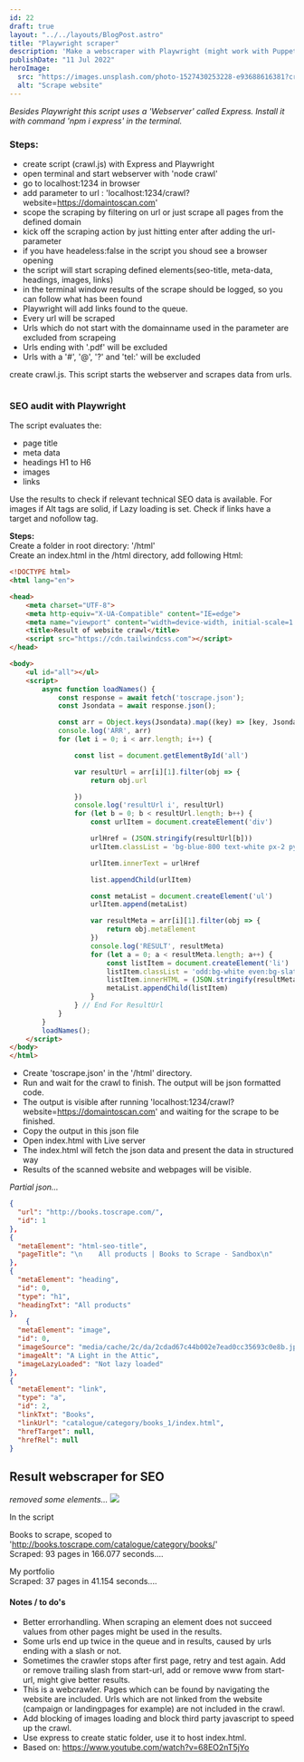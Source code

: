 ```yaml
---
id: 22
draft: true
layout: "../../layouts/BlogPost.astro"
title: "Playwright scraper"
description: 'Make a webscraper with Playwright (might work with Puppeteer as well): ✓ SEO ✓ Headings ✓ Metatdata ✓ Links ✓ Images'
publishDate: "11 Jul 2022"
heroImage:
  src: "https://images.unsplash.com/photo-1527430253228-e93688616381?crop=entropy&cs=tinysrgb&fit=crop&fm=jpg&h=420&ixid=MnwxfDB8MXxyYW5kb218MHx8fHx8fHx8MTY1OTY4Mjc2OA&ixlib=rb-1.2.1&q=80&w=840"
  alt: "Scrape website"
---
```





*Besides Playwright this script uses a 'Webserver' called Express.
Install it with command 'npm i express' in the terminal.*

### Steps:
- create script (crawl.js) with Express and Playwright 
- open terminal and start webserver with 'node crawl'
- go to localhost:1234 in browser
- add parameter to url : 'localhost:1234/crawl?website=https://domaintoscan.com'
- scope the scraping by filtering on url or just scrape all pages from the defined domain 
- kick off the scraping action by just hitting enter after adding the url-parameter
- if you have headeless:false in the script you shoud see a browser opening
- the script will start scraping defined elements(seo-title, meta-data, headings, images, links)
- in the terminal window results of the scrape should be logged, so you can follow what has been found
- Playwright will add links found to the queue. 
- Every url will be scraped
- Urls which do not start with the domainname used in the parameter are excluded from scrapeing
- Urls ending with '.pdf' will be excluded
- Urls with a '#', '@', '?' and 'tel:' will be excluded


create crawl.js. This script starts the webserver and scrapes data from urls.

```js

```

### SEO audit with Playwright

The script evaluates the:
- page title
- meta data 
- headings H1 to H6 
- images
- links

Use the results to check if relevant technical SEO data is available. 
For images if Alt tags are solid, if Lazy loading is set. Check if links have a target and nofollow tag.

**Steps:**<br>
Create a folder in root directory: '/html'<br>
Create an index.html in the /html directory, add following Html:

```html
<!DOCTYPE html>
<html lang="en">

<head>
    <meta charset="UTF-8">
    <meta http-equiv="X-UA-Compatible" content="IE=edge">
    <meta name="viewport" content="width=device-width, initial-scale=1.0">
    <title>Result of website crawl</title>
    <script src="https://cdn.tailwindcss.com"></script>
</head>

<body>
    <ul id="all"></ul>
    <script>
        async function loadNames() {
            const response = await fetch('toscrape.json');
            const Jsondata = await response.json();

            const arr = Object.keys(Jsondata).map((key) => [key, Jsondata[key]]);
            console.log('ARR', arr)
            for (let i = 0; i < arr.length; i++) {

                const list = document.getElementById('all')

                var resultUrl = arr[i][1].filter(obj => {
                    return obj.url

                })
                console.log('resultUrl i', resultUrl)
                for (let b = 0; b < resultUrl.length; b++) {
                    const urlItem = document.createElement('div')

                    urlHref = (JSON.stringify(resultUrl[b]))
                    urlItem.classList = 'bg-blue-800 text-white px-2 py-4'

                    urlItem.innerText = urlHref

                    list.appendChild(urlItem)

                    const metaList = document.createElement('ul')
                    urlItem.append(metaList)

                    var resultMeta = arr[i][1].filter(obj => {
                        return obj.metaElement
                    })
                    console.log('RESULT', resultMeta)
                    for (let a = 0; a < resultMeta.length; a++) {
                        const listItem = document.createElement('li')
                        listItem.classList = 'odd:bg-white even:bg-slate-200 py-1 my-1 px-4 text-black'
                        listItem.innerHTML = (JSON.stringify(resultMeta[a]))
                        metaList.appendChild(listItem)
                    }
                } // End For ResultUrl 
            }
        }
        loadNames();
    </script>
</body>
</html>
```

- Create 'toscrape.json' in the '/html' directory.
- Run and wait for the crawl to finish. The output will be json formatted code. 
- The output is visible after running 'localhost:1234/crawl?website=https://domaintoscan.com' and waiting for the scrape to be finished.  
- Copy the output in this json file
- Open index.html with Live server
- The index.html will fetch the json data and present the data in structured way
- Results of the scanned website and webpages will be visible.

*Partial json...*
```json
{
  "url": "http://books.toscrape.com/",
  "id": 1
},
{
  "metaElement": "html-seo-title",
  "pageTitle": "\n    All products | Books to Scrape - Sandbox\n"
},
{
  "metaElement": "heading",
  "id": 0,
  "type": "h1",
  "headingTxt": "All products"
},
    {
  "metaElement": "image",
  "id": 0,
  "imageSource": "media/cache/2c/da/2cdad67c44b002e7ead0cc35693c0e8b.jpg",
  "imageAlt": "A Light in the Attic",
  "imageLazyLoaded": "Not lazy loaded"
},
{
  "metaElement": "link",
  "type": "a",
  "id": 2,
  "linkTxt": "Books",
  "linkUrl": "catalogue/category/books_1/index.html",
  "hrefTarget": null,
  "hrefRel": null
}
```



## Result webscraper for SEO

*removed some elements...*
<img src="/assets/seo-scraper-playwright-output-html.png"></img>
 <!-- alt="Results SEO scrape with Playwright" -->
In the script 

Books to scrape, scoped to 'http://books.toscrape.com/catalogue/category/books/'
<br>Scraped: 93 pages in 166.077 seconds....

My portfolio
<br>Scraped: 37 pages in 41.154 seconds....



#### Notes / to do's
- Better errorhandling. When scraping an element does not succeed values from other pages might be used in the results. 
- Some urls end up twice in the queue and in results, caused by urls ending with a slash or not.
- Sometimes the crawler stops after first page, retry and test again. Add or remove trailing slash from start-url, add or remove www from start-url, might give better results.          
- This is a webcrawler. Pages which can be found by navigating the website are included. Urls which are not linked from the website (campaign or landingpages for example) are not included in the crawl.
- Add blocking of images loading and block third party javascript to speed up the crawl.
- Use express to create static folder, use it to host index.html.
- Based on: https://www.youtube.com/watch?v=68EO2nT5jYo